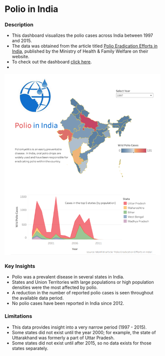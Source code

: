 # Polio in India

### Description
- This dashboard visualizes the polio cases across India between 1997 and 2015.
- The data was obtained from the article titled [Polio Eradication Efforts in India](https://main.mohfw.gov.in/sites/default/files/Pulse%20Polio%20Programme.pdf), published by the Ministry of Health & Family Welfare on their website.
- To check out the dashboard [click here](https://public.tableau.com/app/profile/suvarna.rahul/viz/WildPolioCasesinIndia/polio-india-dashboard).
-  
![alt text](polio-dashboard.png)

### Key Insights
- Polio was a prevalent disease in several states in India.
- States and Union Territories with large populations or high population densities were the most affected by polio.
- A reduction in the number of reported polio cases is seen throughout the available data period.
- No polio cases have been reported in India since 2012.

 ### Limitations
- This data provides insight into a very narrow period (1997 - 2015).
- Some states did not exist until the year 2000; for example, the state of Uttarakhand was formerly a part of Uttar Pradesh.
- Some states did not exist until after 2015, so no data exists for those states separately.
